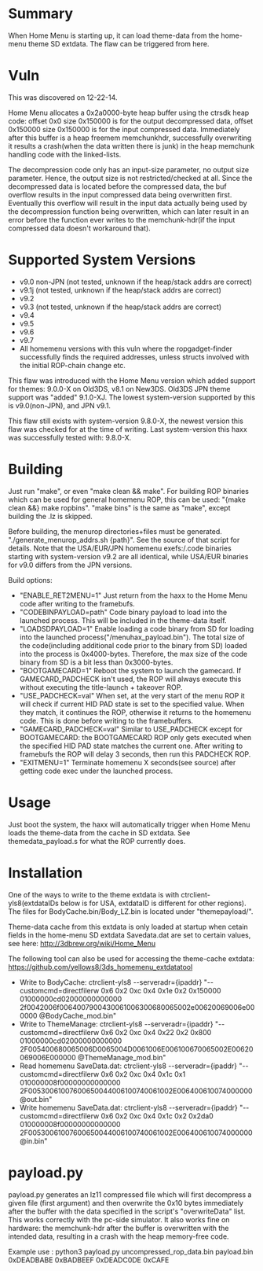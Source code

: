 # Summary
When Home Menu is starting up, it can load theme-data from the home-menu theme SD extdata. The flaw can be triggered from here.

# Vuln
This was discovered on 12-22-14.

Home Menu allocates a 0x2a0000-byte heap buffer using the ctrsdk heap code: offset 0x0 size 0x150000 is for the output decompressed data, offset 0x150000 size 0x150000 is for the input compressed data. Immediately after this buffer is a heap freemem memchunkhdr, successfully overwriting it results a crash(when the data written there is junk) in the heap memchunk handling code with the linked-lists.

The decompression code only has an input-size parameter, no output size parameter. Hence, the output size is not restricted/checked at all. Since the decompressed data is located before the compressed data, the buf overflow results in the input compressed data being overwritten first. Eventually this overflow will result in the input data actually being used by the decompression function being overwritten, which can later result in an error before the function ever writes to the memchunk-hdr(if the input compressed data doesn't workaround that).

# Supported System Versions
* v9.0 non-JPN (not tested, unknown if the heap/stack addrs are correct)
* v9.1j (not tested, unknown if the heap/stack addrs are correct)
* v9.2
* v9.3 (not tested, unknown if the heap/stack addrs are correct)
* v9.4
* v9.5
* v9.6
* v9.7
* All homemenu versions with this vuln where the ropgadget-finder successfully finds the required addresses, unless structs involved with the initial ROP-chain change etc.

This flaw was introduced with the Home Menu version which added support for themes: 9.0.0-X on Old3DS, v8.1 on New3DS. Old3DS JPN theme support was "added" 9.1.0-XJ. The lowest system-version supported by this is v9.0(non-JPN), and JPN v9.1.

This flaw still exists with system-version 9.8.0-X, the newest version this flaw was checked for at the time of writing. Last system-version this haxx was successfully tested with: 9.8.0-X.

# Building
Just run "make", or even "make clean && make". For building ROP binaries which can be used for general homemenu ROP, this can be used: "{make clean &&} make ropbins". "make bins" is the same as "make", except building the .lz is skipped.

Before building, the menurop directories+files must be generated. "./generate_menurop_addrs.sh {path}". See the source of that script for details. Note that the USA/EUR/JPN homemenu exefs:/.code binaries starting with system-version v9.2 are all identical, while USA/EUR binaries for v9.0 differs from the JPN versions.

Build options:
* "ENABLE_RET2MENU=1" Just return from the haxx to the Home Menu code after writing to the framebufs.
* "CODEBINPAYLOAD=path" Code binary payload to load into the launched process. This will be included in the theme-data itself.
* "LOADSDPAYLOAD=1" Enable loading a code binary from SD for loading into the launched process("/menuhax_payload.bin"). The total size of the code(including additional code prior to the binary from SD) loaded into the process is 0x4000-bytes. Therefore, the max size of the code binary from SD is a bit less than 0x3000-bytes.
* "BOOTGAMECARD=1" Reboot the system to launch the gamecard. If GAMECARD_PADCHECK isn't used, the ROP will always execute this without executing the title-launch + takeover ROP.
* "USE_PADCHECK=val" When set, at the very start of the menu ROP it will check if current HID PAD state is set to the specified value. When they match, it continues the ROP, otherwise it returns to the homemenu code. This is done before writing to the framebuffers.
* "GAMECARD_PADCHECK=val" Similar to USE_PADCHECK except for BOOTGAMECARD: the BOOTGAMECARD ROP only gets executed when the specified HID PAD state matches the current one. After writing to framebufs the ROP will delay 3 seconds, then run this PADCHECK ROP.
* "EXITMENU=1" Terminate homemenu X seconds(see source) after getting code exec under the launched process.

# Usage
Just boot the system, the haxx will automatically trigger when Home Menu loads the theme-data from the cache in SD extdata. See themedata_payload.s for what the ROP currently does.

# Installation
One of the ways to write to the theme extdata is with ctrclient-yls8(extdataIDs below is for USA, extdataID is different for other regions). The files for BodyCache.bin/Body_LZ.bin is located under  "themepayload/".

Theme-data cache from this extdata is only loaded at startup when cetain fields in the home-menu SD extdata Savedata.dat are set to certain values, see here: http://3dbrew.org/wiki/Home_Menu

The following tool can also be used for accessing the theme-cache extdata: https://github.com/yellows8/3ds_homemenu_extdatatool

* Write to BodyCache: ctrclient-yls8 --serveradr={ipaddr} "--customcmd=directfilerw 0x6 0x2 0xc 0x4 0x1e 0x2 0x150000 01000000cd02000000000000 2f0042006f0064007900430061006300680065002e00620069006e000000 @BodyCache_mod.bin"
* Write to ThemeManage: ctrclient-yls8 --serveradr={ipaddr} "--customcmd=directfilerw 0x6 0x2 0xc 0x4 0x22 0x2 0x800 01000000cd02000000000000 2F005400680065006D0065004D0061006E006100670065002E00620069006E000000 @ThemeManage_mod.bin"
* Read homemenu SaveData.dat: ctrclient-yls8 --serveradr={ipaddr} "--customcmd=directfilerw 0x6 0x2 0xc 0x4 0x1c 0x1 010000008f00000000000000 2F00530061007600650044006100740061002E006400610074000000 @out.bin"
* Write homemenu SaveData.dat: ctrclient-yls8 --serveradr={ipaddr} "--customcmd=directfilerw 0x6 0x2 0xc 0x4 0x1c 0x2 0x2da0 010000008f00000000000000  2F00530061007600650044006100740061002E006400610074000000 @in.bin"

# payload.py
payload.py generates an lz11 compressed file which will first decompress a given file (first argument) and then overwrite the 0x10 bytes immediately after the buffer with the data specified in the script's "overwriteData" list.
This works correctly with the pc-side simulator. It also works fine on hardware: the memchunk-hdr after the buffer is overwritten with the intended data, resulting in a crash with the heap memory-free code.

Example use :
	python3 payload.py uncompressed_rop_data.bin payload.bin 0xDEADBABE 0xBADBEEF 0xDEADC0DE 0xCAFE
